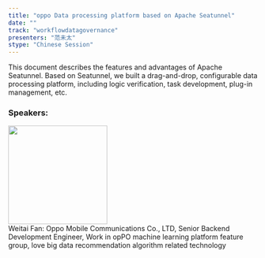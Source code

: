 ```yaml
---
title: "oppo Data processing platform based on Apache Seatunnel"
date: "" 
track: "workflowdatagovernance"
presenters: "范未太"
stype: "Chinese Session"
---
```

This document describes the features and advantages of Apache Seatunnel. Based on Seatunnel, we built a drag-and-drop, configurable data processing platform, including logic verification, task development, plug-in management, etc.
 ### Speakers: 
 <img src="images/speaker/1100.png" width="200" /><br>Weitai Fan: Oppo Mobile Communications Co., LTD, Senior Backend Development Engineer, Work in opPO machine learning platform feature group, love big data recommendation algorithm related technology

 

